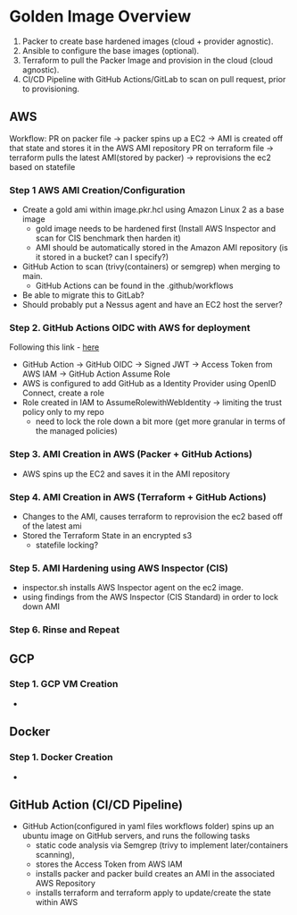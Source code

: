 # Golden Image Overview
1. Packer to create base hardened images (cloud + provider agnostic).
2. Ansible to configure the base images (optional).
3. Terraform to pull the Packer Image and provision in the cloud (cloud agnostic).
4. CI/CD Pipeline with GitHub Actions/GitLab to scan on pull request, prior to provisioning. 


## AWS

 Workflow:
 PR on packer file -> packer spins up a EC2 -> AMI is created off that state and stores it in the AWS AMI repository
 PR on terraform file -> terraform pulls the latest AMI(stored by packer) -> reprovisions the ec2 based on statefile

### Step 1 AWS AMI Creation/Configuration
- Create a gold ami within image.pkr.hcl using Amazon Linux 2 as a base image
    - gold image needs to be hardened first (Install AWS Inspector and scan for CIS benchmark then harden it)
    - AMI should be automatically stored in the Amazon AMI repository (is it stored in a bucket? can I specify?)
- GitHub Action to scan (trivy(containers) or semgrep) when merging to main. 
    - GitHub Actions can be found in the .github/workflows
- Be able to migrate this to GitLab?
- Should probably put a Nessus agent and have an EC2 host the server? 

### Step 2. GitHub Actions OIDC with AWS for deployment 
Following this link - [here](https://www.youtube.com/watch?v=GowFk_5Rx_I)
- GitHub Action -> GitHub OIDC -> Signed JWT -> Access Token from AWS IAM -> GitHub Action Assume Role
- AWS is configured to add GitHub as a Identity Provider using OpenID Connect, create a role 
- Role created in IAM to AssumeRolewithWebIdentity -> limiting the trust policy only to my repo
    - need to lock the role down a bit more (get more granular in terms of the managed policies)

### Step 3. AMI Creation in AWS (Packer + GitHub Actions)
- AWS spins up the EC2 and saves it in the AMI repository

### Step 4. AMI Creation in AWS (Terraform + GitHub Actions)
- Changes to the AMI, causes terraform to reprovision the ec2 based off of the latest ami
- Stored the Terraform State in an encrypted s3
    - statefile locking?

### Step 5. AMI Hardening using AWS Inspector (CIS)
- inspector.sh installs AWS Inspector agent on the ec2 image. 
- using findings from the AWS Inspector (CIS Standard) in order to lock down AMI

### Step 6. Rinse and Repeat

## GCP
### Step 1. GCP VM Creation
- 

## Docker
### Step 1. Docker Creation
- 

## GitHub Action (CI/CD Pipeline)
- GitHub Action(configured in yaml files workflows folder) spins up an ubuntu image on GitHub servers, and runs the following tasks
    - static code analysis via Semgrep (trivy to implement later/containers scanning),
    - stores the Access Token from AWS IAM
    - installs packer and packer build creates an AMI in the associated AWS Repository
    - installs terraform and terraform apply to update/create the state within AWS


